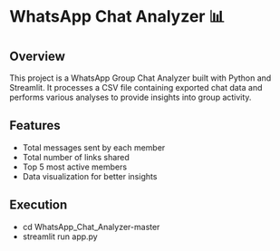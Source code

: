 # WhatsApp Chat Analyzer 📊
## Overview
This project is a WhatsApp Group Chat Analyzer built with Python and Streamlit. It processes a CSV file containing exported chat data and performs various analyses to provide insights into group activity.

## Features
 - Total messages sent by each member
 - Total number of links shared
 - Top 5 most active members
 - Data visualization for better insights
## Execution
- cd WhatsApp_Chat_Analyzer-master
- streamlit run app.py

